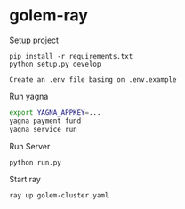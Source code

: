 # golem-ray
Setup project
```bach
pip install -r requirements.txt
python setup.py develop

Create an .env file basing on .env.example
```
Run yagna
```bash
export YAGNA_APPKEY=...
yagna payment fund
yagna service run
```
Run Server
```bash
python run.py
```
Start ray
```bash
ray up golem-cluster.yaml
```
